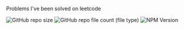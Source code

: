 Problems I've been solved on leetcode

  ![GitHub repo size](https://img.shields.io/github/repo-size/BaraSedih11/ImageHW1) ![GitHub repo file count (file type)](https://img.shields.io/github/directory-file-count/BaraSedih11/ImageHW1)  ![NPM Version](https://img.shields.io/npm/v/npm)

